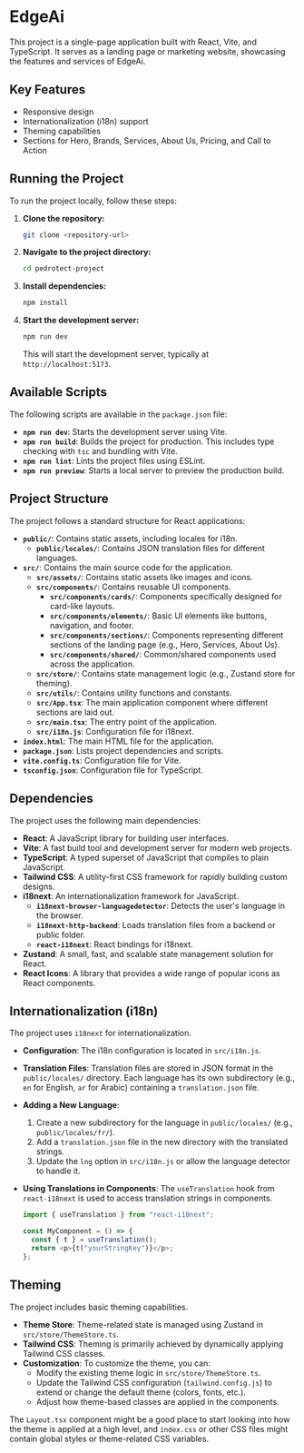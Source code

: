 # EdgeAi

This project is a single-page application built with React, Vite, and TypeScript. It serves as a landing page or marketing website, showcasing the features and services of EdgeAi.

## Key Features

- Responsive design
- Internationalization (i18n) support
- Theming capabilities
- Sections for Hero, Brands, Services, About Us, Pricing, and Call to Action

## Running the Project

To run the project locally, follow these steps:

1. **Clone the repository:**
   ```bash
   git clone <repository-url>
   ```
2. **Navigate to the project directory:**
   ```bash
   cd pedrotect-project
   ```
3. **Install dependencies:**
   ```bash
   npm install
   ```
4. **Start the development server:**
   ```bash
   npm run dev
   ```
   This will start the development server, typically at `http://localhost:5173`.

## Available Scripts

The following scripts are available in the `package.json` file:

- **`npm run dev`**: Starts the development server using Vite.
- **`npm run build`**: Builds the project for production. This includes type checking with `tsc` and bundling with Vite.
- **`npm run lint`**: Lints the project files using ESLint.
- **`npm run preview`**: Starts a local server to preview the production build.

## Project Structure

The project follows a standard structure for React applications:

- **`public/`**: Contains static assets, including locales for i18n.
  - **`public/locales/`**: Contains JSON translation files for different languages.
- **`src/`**: Contains the main source code for the application.
  - **`src/assets/`**: Contains static assets like images and icons.
  - **`src/components/`**: Contains reusable UI components.
    - **`src/components/cards/`**: Components specifically designed for card-like layouts.
    - **`src/components/elements/`**: Basic UI elements like buttons, navigation, and footer.
    - **`src/components/sections/`**: Components representing different sections of the landing page (e.g., Hero, Services, About Us).
    - **`src/components/shared/`**: Common/shared components used across the application.
  - **`src/store/`**: Contains state management logic (e.g., Zustand store for theming).
  - **`src/utils/`**: Contains utility functions and constants.
  - **`src/App.tsx`**: The main application component where different sections are laid out.
  - **`src/main.tsx`**: The entry point of the application.
  - **`src/i18n.js`**: Configuration file for i18next.
- **`index.html`**: The main HTML file for the application.
- **`package.json`**: Lists project dependencies and scripts.
- **`vite.config.ts`**: Configuration file for Vite.
- **`tsconfig.json`**: Configuration file for TypeScript.

## Dependencies

The project uses the following main dependencies:

- **React**: A JavaScript library for building user interfaces.
- **Vite**: A fast build tool and development server for modern web projects.
- **TypeScript**: A typed superset of JavaScript that compiles to plain JavaScript.
- **Tailwind CSS**: A utility-first CSS framework for rapidly building custom designs.
- **i18next**: An internationalization framework for JavaScript.
  - **`i18next-browser-languagedetector`**: Detects the user's language in the browser.
  - **`i18next-http-backend`**: Loads translation files from a backend or public folder.
  - **`react-i18next`**: React bindings for i18next.
- **Zustand**: A small, fast, and scalable state management solution for React.
- **React Icons**: A library that provides a wide range of popular icons as React components.

## Internationalization (i18n)

The project uses `i18next` for internationalization.

- **Configuration**: The i18n configuration is located in `src/i18n.js`.
- **Translation Files**: Translation files are stored in JSON format in the `public/locales/` directory. Each language has its own subdirectory (e.g., `en` for English, `ar` for Arabic) containing a `translation.json` file.
- **Adding a New Language**:
    1. Create a new subdirectory for the language in `public/locales/` (e.g., `public/locales/fr/`).
    2. Add a `translation.json` file in the new directory with the translated strings.
    3. Update the `lng` option in `src/i18n.js` or allow the language detector to handle it.
- **Using Translations in Components**: The `useTranslation` hook from `react-i18next` is used to access translation strings in components.

  ```typescript jsx
  import { useTranslation } from "react-i18next";

  const MyComponent = () => {
    const { t } = useTranslation();
    return <p>{t("yourStringKey")}</p>;
  };
  ```

## Theming

The project includes basic theming capabilities.

- **Theme Store**: Theme-related state is managed using Zustand in `src/store/ThemeStore.ts`.
- **Tailwind CSS**: Theming is primarily achieved by dynamically applying Tailwind CSS classes.
- **Customization**: To customize the theme, you can:
    - Modify the existing theme logic in `src/store/ThemeStore.ts`.
    - Update the Tailwind CSS configuration (`tailwind.config.js`) to extend or change the default theme (colors, fonts, etc.).
    - Adjust how theme-based classes are applied in the components.

The `Layout.tsx` component might be a good place to start looking into how the theme is applied at a high level, and `index.css` or other CSS files might contain global styles or theme-related CSS variables.

